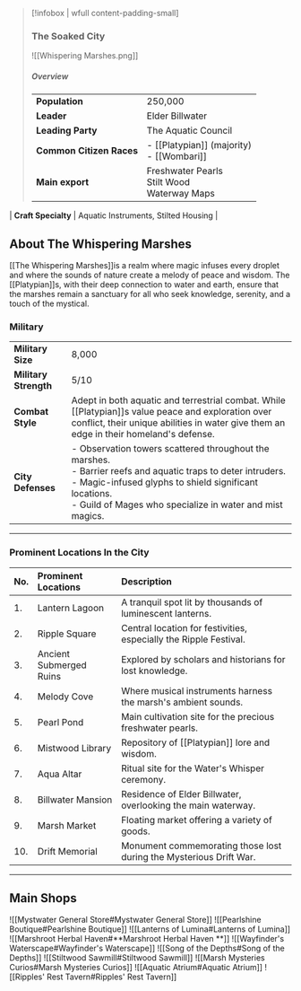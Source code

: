 > [!infobox | wfull content-padding-small]
> ### The Soaked City
> ![[Whispering Marshes.png]]
> 
> ##### Overview
> |  |   |
> | ---- | ---- |
> | **Population** | 250,000 |
> | **Leader** | Elder Billwater |
> |**Leading Party** | The Aquatic Council |
> | **Common Citizen Races** | - [[Platypian]] (majority)<br>- [[Wombari]] |
> | **Main export**     | Freshwater Pearls<br>Stilt Wood<br>Waterway Maps  |
| **Craft Specialty** | Aquatic Instruments, Stilted Housing |


## About The Whispering Marshes

[[The Whispering Marshes]]is a realm where magic infuses every droplet and where the sounds of nature create a melody of peace and wisdom. The [[Platypian]]s, with their deep connection to water and earth, ensure that the marshes remain a sanctuary for all who seek knowledge, serenity, and a touch of the mystical.

### Military
|                       |                                                                                                                                                                                                                                                                        |
| --------------------- | ---------------------------------------------------------------------------------------------------------------------------------------------------------------------------------------------------------------------------------------------------------------------- |
| **Military Size**     | 8,000                                                                                                                                                                                                                                                                 |
| **Military Strength** | 5/10                                                                                                                                                                                                                                                                   |
| **Combat Style**      | Adept in both aquatic and terrestrial combat. While [[Platypian]]s value peace and exploration over conflict, their unique abilities in water give them an edge in their homeland's defense.                                                                 |
| **City Defenses**     | - Observation towers scattered throughout the marshes.<br>- Barrier reefs and aquatic traps to deter intruders.<br>- Magic-infused glyphs to shield significant locations.<br>- Guild of Mages who specialize in water and mist magics. |

---

### Prominent Locations In the City

| No. | Prominent Locations     | Description                                                        |
| --- |:----------------------- |:------------------------------------------------------------------ |
| 1.  | Lantern Lagoon          | A tranquil spot lit by thousands of luminescent lanterns.          |
| 2.  | Ripple Square           | Central location for festivities, especially the Ripple Festival.  |
| 3.  | Ancient Submerged Ruins | Explored by scholars and historians for lost knowledge.            |
| 4.  | Melody Cove             | Where musical instruments harness the marsh's ambient sounds.      |
| 5.  | Pearl Pond              | Main cultivation site for the precious freshwater pearls.          |
| 6.  | Mistwood Library        | Repository of [[Platypian]] lore and wisdom.                           |
| 7.  | Aqua Altar              | Ritual site for the Water's Whisper ceremony.                      |
| 8.  | Billwater Mansion       | Residence of Elder Billwater, overlooking the main waterway.       |
| 9.  | Marsh Market            | Floating market offering a variety of goods.                       |
| 10. | Drift Memorial          | Monument commemorating those lost during the Mysterious Drift War. |


---

## Main Shops

![[Mystwater General Store#Mystwater General Store]]
![[Pearlshine Boutique#Pearlshine Boutique]]
![[Lanterns of Lumina#Lanterns of Lumina]]
![[Marshroot Herbal Haven#**Marshroot Herbal Haven **]]
![[Wayfinder's Waterscape#Wayfinder's Waterscape]]
![[Song of the Depths#Song of the Depths]]
![[Stiltwood Sawmill#Stiltwood Sawmill]]
![[Marsh Mysteries Curios#Marsh Mysteries Curios]]
![[Aquatic Atrium#Aquatic Atrium]]
![[Ripples' Rest Tavern#Ripples' Rest Tavern]]